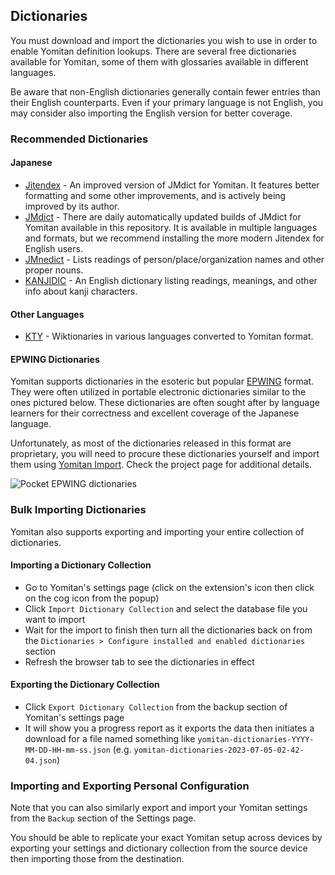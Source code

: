 ## Dictionaries

You must download and import the dictionaries you wish to use in order to enable Yomitan definition lookups. There are several free dictionaries available for Yomitan, some of them with glossaries available in different languages.

Be aware that non-English dictionaries generally contain fewer entries than their English counterparts. Even if your primary language is not English, you may consider also importing the English version for better coverage.

### Recommended Dictionaries

#### Japanese

- [Jitendex](https://github.com/stephenmk/Jitendex) - An improved version of JMdict for Yomitan. It features better formatting and some other improvements, and is actively being improved by its author.
- [JMdict](https://github.com/themoeway/jmdict-yomitan#jmdict-for-yomitan-1) - There are daily automatically updated builds of JMdict for Yomitan available in this repository. It is available in multiple languages and formats, but we recommend installing the more modern Jitendex for English users.
- [JMnedict](https://github.com/themoeway/jmdict-yomitan#jmnedict-for-yomitan) - Lists readings of person/place/organization names and other proper nouns.
- [KANJIDIC](https://github.com/themoeway/jmdict-yomitan#kanjidic-for-yomitan) - An English dictionary listing readings, meanings, and other info about kanji characters.

#### Other Languages

- [KTY](https://github.com/themoeway/kaikki-to-yomitan) - Wiktionaries in various languages converted to Yomitan format.

#### EPWING Dictionaries

Yomitan supports dictionaries in the esoteric but popular [EPWING](https://ja.wikipedia.org/wiki/EPWING) format. They were often utilized in portable electronic dictionaries similar to the ones pictured below. These dictionaries are often sought after by language learners for their correctness and excellent coverage of the Japanese language.

Unfortunately, as most of the dictionaries released in this format are proprietary, you will need to procure these dictionaries yourself and import them using [Yomitan Import](https://github.com/themoeway/yomitan-import). Check the project page for additional details.

![Pocket EPWING dictionaries](../img/epwing-devices.jpg)

### Bulk Importing Dictionaries

Yomitan also supports exporting and importing your entire collection of dictionaries.

#### Importing a Dictionary Collection

- Go to Yomitan's settings page (click on the extension's icon then click on the cog icon from the popup)
- Click `Import Dictionary Collection` and select the database file you want to import
- Wait for the import to finish then turn all the dictionaries back on from the `Dictionaries > Configure installed and enabled dictionaries` section
- Refresh the browser tab to see the dictionaries in effect

#### Exporting the Dictionary Collection

- Click `Export Dictionary Collection` from the backup section of Yomitan's settings page
- It will show you a progress report as it exports the data then initiates a
  download for a file named something like `yomitan-dictionaries-YYYY-MM-DD-HH-mm-ss.json`
  (e.g. `yomitan-dictionaries-2023-07-05-02-42-04.json`)

### Importing and Exporting Personal Configuration

Note that you can also similarly export and import your Yomitan settings from the `Backup` section of the Settings page.

You should be able to replicate your exact Yomitan setup across devices by exporting your settings and dictionary collection from the source device then importing those from the destination.
